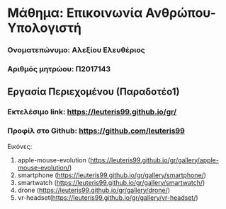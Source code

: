 # Μάθημα: Επικοινωνία Ανθρώπου-Υπολογιστή

 ### Ονοματεπώνυμο: Αλεξίου Ελευθέριος
 ### Αριθμός μητρώου: Π2017143
 
 ## Εργασία Περιεχομένου (Παραδοτέο1)
 
 ### Εκτελέσιμο link: https://leuteris99.github.io/gr/
 
 ### Προφίλ στο Github: https://github.com/leuteris99
 
 Εικόνες:
1. apple-mouse-evolution (https://leuteris99.github.io/gr/gallery/apple-mouse-evolution/)
2. smartphone (https://leuteris99.github.io/gr/gallery/smartphone/)
3. smartwatch (https://leuteris99.github.io/gr/gallery/smartwatch/)
4. drone (https://leuteris99.github.io/gr/gallery/drone/)
5. vr-headset(https://leuteris99.github.io/gr/gallery/vr-headset/)
